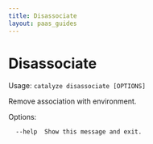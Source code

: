 ```yaml
---
title: Disassociate
layout: paas_guides
---
```


# Disassociate

Usage: `catalyze disassociate [OPTIONS]`

  Remove association with environment.

Options:

```
  --help  Show this message and exit.
```
